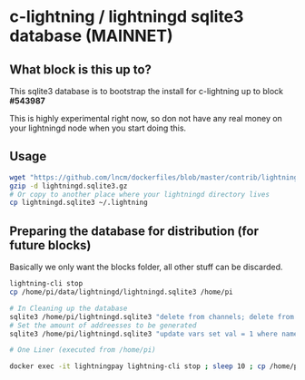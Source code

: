 # c-lightning / lightningd sqlite3 database (MAINNET)

## What block is this up to?

This sqlite3 database is to bootstrap the install for c-lightning up to block **#543987**

This is highly experimental right now, so don not have any real money on your lightningd node when you start doing this.

## Usage

```bash
wget "https://github.com/lncm/dockerfiles/blob/master/contrib/lightningd-database/lightningd.sqlite3.gz?raw=true" -O lightningd.sqlite3.gz
gzip -d lightningd.sqlite3.gz
# Or copy to another place where your lightningd directory lives
cp lightningd.sqlite3 ~/.lightning
```

## Preparing the database for distribution (for future blocks)

Basically we only want the blocks folder, all other stuff can be discarded.

```bash
lightning-cli stop
cp /home/pi/data/lightningd/lightningd.sqlite3 /home/pi

# In Cleaning up the database
sqlite3 /home/pi/lightningd.sqlite3 "delete from channels; delete from transactions; delete from invoices; delete from utxoset; delete from channel_htlcs; delete from payments; delete from outputs; "
# Set the amount of addreesses to be generated
sqlite3 /home/pi/lightningd.sqlite3 "update vars set val = 1 where name = 'bip32_max_index'; "

# One Liner (executed from /home/pi)

docker exec -it lightningpay lightning-cli stop ; sleep 10 ; cp /home/pi/data/lightningd/lightningd.sqlite3 /home/pi ; sqlite3 /home/pi/lightningd.sqlite3 "delete from channels; delete from transactions; delete from invoices; delete from utxoset; delete from channel_htlcs; delete from payments; delete from outputs; update vars set val = 1 where name = 'bip32_max_index'; " ; sleep 10 ; docker run -it --rm --entrypoint="/data/ln.sh" -v /home/pi/data:/data -v /home/pi/data/lightningd:/root/.lightning -p 9735:9735 -d=true --name lightningpay lncm/clightning:0.6.1-arm7 ; gzip lightningd.sqlite3 ; mv lightningd.sqlite3.gz source/financial-independance/contrib/lightning-database ; cd source/financial-independance ; git commit -am "Update lightning database"  ; git push origin master

```

